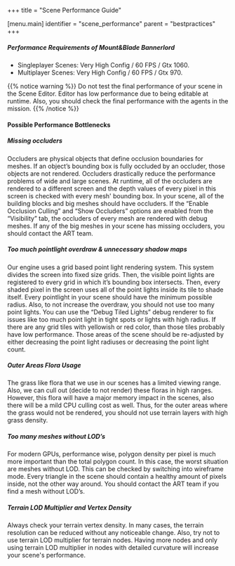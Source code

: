 +++
title = "Scene Performance Guide"

[menu.main]
identifier = "scene_performance"
parent = "bestpractices"
+++


##### Performance Requirements of Mount&Blade Bannerlord
- Singleplayer Scenes: Very High Config / 60 FPS / Gtx 1060.
- Multiplayer Scenes: Very High Config / 60 FPS / Gtx 970.

{{% notice warning %}}
Do not test the final performance of your scene in the Scene Editor. Editor has low performance due to being editable at runtime. Also, you should check the final performance with the agents in the mission.
{{% /notice %}}


#### Possible Performance Bottlenecks

##### Missing occluders
Occluders are physical objects that define occlusion boundaries for meshes. If an object’s bounding box is fully occluded by an occluder, those objects are not rendered. Occluders drastically reduce the performance problems of wide and large scenes. At runtime, all of the occluders are rendered to a different screen and the depth values of every pixel in this screen is checked with every mesh' bounding box. In your scene, all of the building blocks and big meshes should have occluders. If the “Enable Occlusion Culling” and “Show Occluders” options are enabled from the “Visibility” tab, the occluders of every mesh are rendered with debug meshes. If any of the big meshes in your scene has missing occluders, you should contact the ART team.

##### Too much pointlight overdraw & unnecessary shadow maps
Our engine uses a grid based point light rendering system. This system divides the screen into fixed size grids. Then, the visible point lights are registered to every grid in which it’s bounding box intersects. Then, every shaded pixel in the screen uses all of the point lights inside its tile to shade itself. Every pointlight in your scene should have the minimum possible radius. Also, to not increase the overdraw, you should not use too many point lights. You can use the “Debug Tiled Lights” debug renderer to fix issues like too much point light in tight spots or lights with high radius. If there are any grid tiles with yellowish or red color, than those tiles probably have low performance. Those areas of the scene should be re-adjusted by either decreasing the point light radiuses or decreasing the point light count.

##### Outer Areas Flora Usage
The grass like flora that we use in our scenes has a limited viewing range. Also, we can cull out (decide to not render) these floras in high ranges. However, this flora will have a major memory impact in the scenes, also there will be a mild CPU culling cost as well. Thus, for the outer areas where the grass would not be rendered, you should not use terrain layers with high grass density. 

##### Too many meshes without LOD’s
For modern GPUs, performance wise, polygon density per pixel is much more important than the total polygon count. In this case, the worst situation are meshes without LOD. This can be checked by switching into wireframe mode. Every triangle in the scene should contain a healthy amount of pixels inside, not the other way around. You should contact the ART team if you find a mesh without LOD’s.

##### Terrain LOD Multiplier and Vertex Density
Always check your terrain vertex density. In many cases, the terrain resolution can be reduced without any noticeable change. Also, try not to use terrain LOD multiplier for terrain nodes. Having more nodes and only using terrain LOD multiplier in nodes with detailed curvature will increase your scene's performance.
